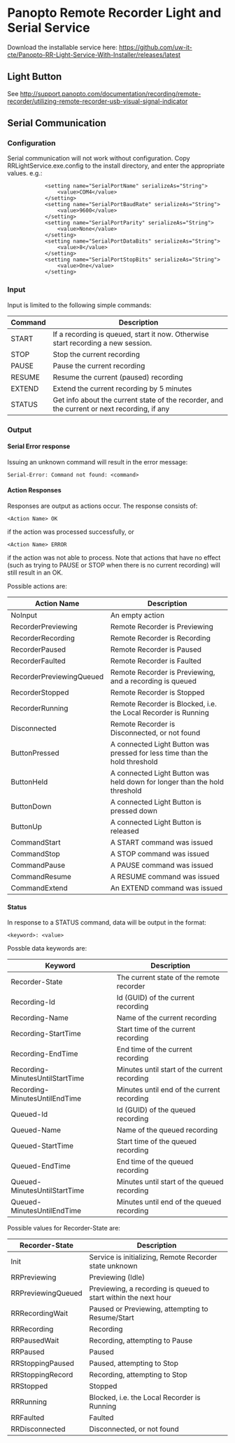 # Panopto Remote Recorder Light and Serial Service

Download the installable service here: https://github.com/uw-it-cte/Panopto-RR-Light-Service-With-Installer/releases/latest

## Light Button

See http://support.panopto.com/documentation/recording/remote-recorder/utilizing-remote-recorder-usb-visual-signal-indicator

## Serial Communication

### Configuration
Serial communication will not work without configuration. Copy RRLightService.exe.config to the install directory, and enter the appropriate values. e.g.:

````
            <setting name="SerialPortName" serializeAs="String">
                <value>COM4</value>
            </setting>
            <setting name="SerialPortBaudRate" serializeAs="String">
                <value>9600</value>
            </setting>
            <setting name="SerialPortParity" serializeAs="String">
                <value>None</value>
            </setting>
            <setting name="SerialPortDataBits" serializeAs="String">
                <value>8</value>
            </setting>
            <setting name="SerialPortStopBits" serializeAs="String">
                <value>One</value>
            </setting>
````

### Input

Input is limited to the following simple commands:

Command | Description 
--------|------------------------------------------
START   | If a recording is queued, start it now. Otherwise start recording a new session.
STOP    | Stop the current recording
PAUSE   | Pause the current recording
RESUME  | Resume the current (paused) recording
EXTEND  | Extend the current recording by 5 minutes
STATUS  | Get info about the current state of the recorder, and the current or next recording, if any

### Output

#### Serial Error response

Issuing an unknown command will result in the error message:
````
Serial-Error: Command not found: <command>
````

#### Action Responses

Responses are output as actions occur. The response consists of:
````
<Action Name> OK
````
if the action was processed successfully, or
````
<Action Name> ERROR
````
if the action was not able to process. Note that actions that have no effect (such as trying to PAUSE or STOP when there is no current recording) will still result in an OK.

Possible actions are:

Action Name              | Description
-------------------------|---------------------------
NoInput                  | An empty action
RecorderPreviewing       | Remote Recorder is Previewing
RecorderRecording        | Remote Recorder is Recording
RecorderPaused           | Remote Recorder is Paused
RecorderFaulted          | Remote Recorder is Faulted
RecorderPreviewingQueued | Remote Recorder is Previewing, and a recording is queued
RecorderStopped          | Remote Recorder is Stopped
RecorderRunning          | Remote Recorder is Blocked, i.e. the Local Recorder is Running
Disconnected             | Remote Recorder is Disconnected, or not found
ButtonPressed            | A connected Light Button was pressed for less time than the hold threshold
ButtonHeld               | A connected Light Button was held down for longer than the hold threshold
ButtonDown               | A connected Light Button is pressed down
ButtonUp                 | A connected Light Button is released
CommandStart             | A START command was issued
CommandStop              | A STOP command was issued
CommandPause             | A PAUSE command was issued
CommandResume            | A RESUME command was issued
CommandExtend            | An EXTEND command was issued

#### Status

In response to a STATUS command, data will be output in the format:
```
<keyword>: <value>
```

Possble data keywords are:

Keyword                         | Description
--------------------------------|---------------------------------------------
Recorder-State                  | The current state of the remote recorder
Recording-Id                    | Id (GUID) of the current recording
Recording-Name                  | Name of the current recording
Recording-StartTime             | Start time of the current recording
Recording-EndTime               | End time of the current recording
Recording-MinutesUntilStartTime | Minutes until start of the current recording
Recording-MinutesUntilEndTime   | Minutes until end of the current recording
Queued-Id                       | Id (GUID) of the queued recording
Queued-Name                     | Name of the queued recording
Queued-StartTime                | Start time of the queued recording
Queued-EndTime                  | End time of the queued recording
Queued-MinutesUntilStartTime    | Minutes until start of the queued recording
Queued-MinutesUntilEndTime      | Minutes until end of the queued recording

Possible values for Recorder-State are:

Recorder-State     | Description
-------------------|----------------------------------------------------------------
Init               | Service is initializing, Remote Recorder state unknown
RRPreviewing       | Previewing (Idle)
RRPreviewingQueued | Previewing, a recording is queued to start within the next hour
RRRecordingWait    | Paused or Previewing, attempting to Resume/Start
RRRecording        | Recording
RRPausedWait       | Recording, attempting to Pause
RRPaused           | Paused
RRStoppingPaused   | Paused, attempting to Stop
RRStoppingRecord   | Recording, attempting to Stop
RRStopped          | Stopped
RRRunning          | Blocked, i.e. the Local Recorder is Running
RRFaulted          | Faulted
RRDisconnected     | Disconnected, or not found
